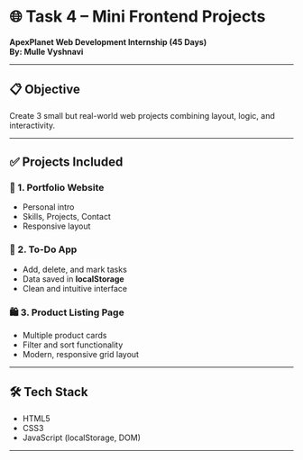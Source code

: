 # 🌐 Task 4 – Mini Frontend Projects  
**ApexPlanet Web Development Internship (45 Days)**  
**By: Mulle Vyshnavi**

---

## 📋 Objective  
Create 3 small but real-world web projects combining layout, logic, and interactivity.

---

## ✅ Projects Included

### 🔹 1. Portfolio Website  
- Personal intro  
- Skills, Projects, Contact  
- Responsive layout

### 📝 2. To-Do App  
- Add, delete, and mark tasks  
- Data saved in **localStorage**  
- Clean and intuitive interface

### 🛍️ 3. Product Listing Page  
- Multiple product cards  
- Filter and sort functionality  
- Modern, responsive grid layout

---

## 🛠️ Tech Stack
- HTML5  
- CSS3  
- JavaScript (localStorage, DOM)

---
